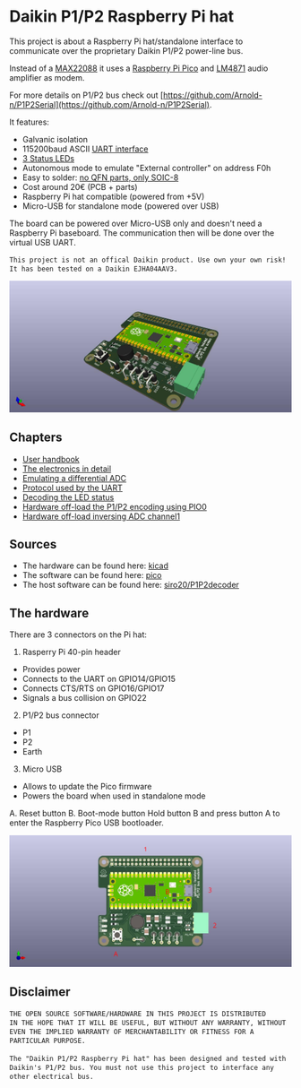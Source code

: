 # Daikin P1/P2 Raspberry Pi hat

This project is about a Raspberry Pi hat/standalone interface to communicate
over the proprietary Daikin P1/P2 power-line bus.

Instead of a [MAX22088](https://www.analog.com/en/products/max22088.html)
it uses a [Raspberry Pi Pico](https://www.raspberrypi.com/products/raspberry-pi-pico/)
and [LM4871](https://www.ti.com/product/LM4871) audio amplifier as modem.

For more details on P1/P2 bus check out
[https://github.com/Arnold-n/P1P2Serial](https://github.com/Arnold-n/P1P2Serial).

It features:
- Galvanic isolation
- 115200baud ASCII [UART interface](pico/doc/uart.md)
- [3 Status LEDs](pico/doc/leds.md)
- Autonomous mode to emulate "External controller" on address F0h
- Easy to solder: [no QFN parts, only SOIC-8](kicad/doc/circuits.md)
- Cost around 20€ (PCB + parts)
- Raspberry Pi hat compatible (powered from +5V)
- Micro-USB for standalone mode (powered over USB)

The board can be powered over Micro-USB only and doesn't need a Raspberry Pi
baseboard. The communication then will be done over the virtual USB UART.

    This project is not an offical Daikin product. Use own your own risk!
    It has been tested on a Daikin EJHA04AAV3.

![](doc/p1p2_pi_hat.jpg)

## Chapters

- [User handbook](doc/handbook.md)
- [The electronics in detail](kicad/doc/circuits.md)
- [Emulating a differential ADC](pico/doc/ADC.md)
- [Protocol used by the UART](pico/doc/uart.md)
- [Decoding the LED status](pico/doc/leds.md)
- [Hardware off-load the P1/P2 encoding using PIO0](pico/doc/Pio0.md)
- [Hardware off-load inversing ADC channel1](pico/doc/Pio1.md)

## Sources

- The hardware can be found here: [kicad](./kicad)
- The software can be found here: [pico](./pico)
- The host software can be found here: [siro20/P1P2decoder](https://github.com/siro20/P1P2decoder)

## The hardware

There are 3 connectors on the Pi hat:
1. Rasperry Pi 40-pin header
  - Provides power
  - Connects to the UART on GPIO14/GPIO15
  - Connects CTS/RTS on GPIO16/GPIO17
  - Signals a bus collision on GPIO22
2. P1/P2 bus connector
 - P1
 - P2
 - Earth
3. Micro USB
 - Allows to update the Pico firmware
 - Powers the board when used in standalone mode

A. Reset button
B. Boot-mode button
   Hold button B and press button A to enter the
   Raspberry Pico USB bootloader.

![](doc/p1p2_pi_hat_topdown.jpg)


## Disclaimer

    THE OPEN SOURCE SOFTWARE/HARDWARE IN THIS PROJECT IS DISTRIBUTED
    IN THE HOPE THAT IT WILL BE USEFUL, BUT WITHOUT ANY WARRANTY, WITHOUT
    EVEN THE IMPLIED WARRANTY OF MERCHANTABILITY OR FITNESS FOR A
    PARTICULAR PURPOSE.

    The "Daikin P1/P2 Raspberry Pi hat" has been designed and tested with
    Daikin's P1/P2 bus. You must not use this project to interface any
    other electrical bus.
